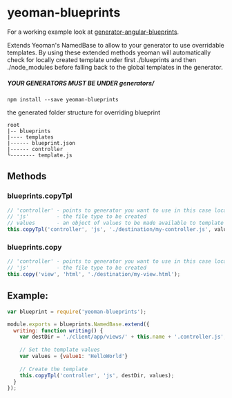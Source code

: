 # yeoman-blueprints

For a working example look at [generator-angular-blueprints](https://github.com/deebloo/generator-angular-blueprint).

Extends Yeoman's NamedBase to allow to your generator to use overridable templates.
By using these extended methods yeoman will automatically check for locally created template under first ./blueprints and then ./node_modules before falling back to the global templates in the generator.

##### YOUR GENERATORS MUST BE UNDER generators/ 

```
npm install --save yeoman-blueprints
```

the generated folder structure for overriding blueprint
```
root
|-- blueprints
|---- templates
|------ blueprint.json
|------ controller
└-------- template.js
```

## Methods

### blueprints.copyTpl
```js
// 'controller' - points to generator you want to use in this case located under generators/controller/
// 'js'         - the file type to be created
// values       - an object of values to be made available to template
this.copyTpl('controller', 'js', './destination/my-controller.js', values);
```

### blueprints.copy
```js
// 'controller' - points to generator you want to use in this case located under generators/controller/
// 'js'         - the file type to be created
this.copy('view', 'html', './destination/my-view.html');
```

## Example:
```js
var blueprint = require('yeoman-blueprints');

module.exports = blueprints.NamedBase.extend({
  writing: function writing() {
    var destDir = './client/app/views/' + this.name + '.controller.js';
             
    // Set the template values
    var values = {value1: 'HelloWorld'}
           
    // Create the template
    this.copyTpl('controller', 'js', destDir, values);
  }
});
```
